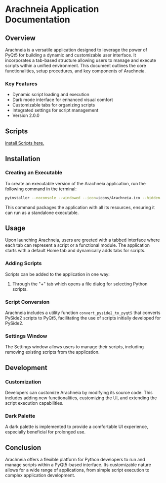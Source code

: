 # Arachneia Application Documentation

## Overview

Arachneia is a versatile application designed to leverage the power of PyQt5 for building a dynamic and customizable user interface. It incorporates a tab-based structure allowing users to manage and execute scripts within a unified environment. This document outlines the core functionalities, setup procedures, and key components of Arachneia.

### Key Features

- Dynamic script loading and execution
- Dark mode interface for enhanced visual comfort
- Customizable tabs for organizing scripts
- Integrated settings for script management
- Version 2.0.0

## Scripts

[install Scripts here.](https://github.com/GaiaAlfine/Arachneia-Scripts)

## Installation

### Creating an Executable

To create an executable version of the Arachneia application, run the following command in the terminal:

```sh
pyinstaller --noconsole --windowed --icon=icons/Arachneia.ico --hidden-import=markdown --add-data "icons;icons" --add-data "scripts;scripts" Arachneia.pyw
```

This command packages the application with all its resources, ensuring it can run as a standalone executable.

## Usage

Upon launching Arachneia, users are greeted with a tabbed interface where each tab can represent a script or a functional module. The application starts with a default Home tab and dynamically adds tabs for scripts.

### Adding Scripts

Scripts can be added to the application in one way:

1. Through the "+" tab which opens a file dialog for selecting Python scripts.

### Script Conversion

Arachneia includes a utility function `convert_pyside2_to_pyqt5` that converts PySide2 scripts to PyQt5, facilitating the use of scripts initially developed for PySide2.

### Settings Window

The Settings window allows users to manage their scripts, including removing existing scripts from the application.

## Development

### Customization

Developers can customize Arachneia by modifying its source code. This includes adding new functionalities, customizing the UI, and extending the script execution capabilities.

### Dark Palette

A dark palette is implemented to provide a comfortable UI experience, especially beneficial for prolonged use.

## Conclusion

Arachneia offers a flexible platform for Python developers to run and manage scripts within a PyQt5-based interface. Its customizable nature allows for a wide range of applications, from simple script execution to complex application development.